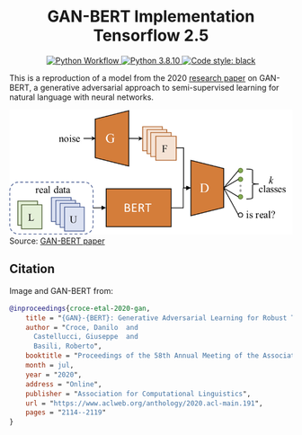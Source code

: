 <div align="center">
  <h1>GAN-BERT Implementation Tensorflow 2.5 </h1>

<p align="center">

<a href="https://github.com/connor-mccarthy/ganbert/workflows/build/badge.svg">
    <img src="https://github.com/connor-mccarthy/ganbert/workflows/build/badge.svg" alt="Python Workflow" />
</a>
<a href="https://img.shields.io/badge/python-3.8.10-blue.svg">
    <img src="https://img.shields.io/badge/python-3.8.10-blue.svg" alt="Python 3.8.10" />
</a>
<a href="https://img.shields.io/badge/code%20style-black-000000.svg">
    <img src="https://img.shields.io/badge/code%20style-black-000000.svg" alt="Code style: black" >
</a>
</div>

This is a reproduction of a model from the 2020 [research paper](https://www.aclweb.org/anthology/2020.acl-main.191.pdf) on GAN-BERT, a generative adversarial approach to semi-supervised learning for natural language with neural networks.

![](./ganbert.jpeg)  
Source: [GAN-BERT paper](https://www.aclweb.org/anthology/2020.acl-main.191.pdf)

## Citation

Image and GAN-BERT from:

```bibtex
@inproceedings{croce-etal-2020-gan,
    title = "{GAN}-{BERT}: Generative Adversarial Learning for Robust Text Classification with a Bunch of Labeled Examples",
    author = "Croce, Danilo  and
      Castellucci, Giuseppe  and
      Basili, Roberto",
    booktitle = "Proceedings of the 58th Annual Meeting of the Association for Computational Linguistics",
    month = jul,
    year = "2020",
    address = "Online",
    publisher = "Association for Computational Linguistics",
    url = "https://www.aclweb.org/anthology/2020.acl-main.191",
    pages = "2114--2119"
}
```
